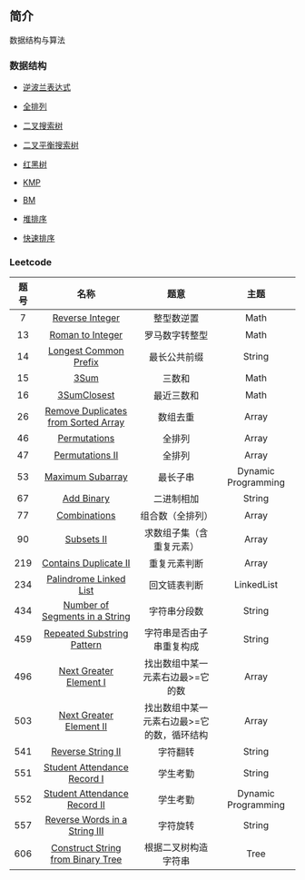## 简介

数据结构与算法

### 数据结构

- [逆波兰表达式](https://github.com/pingcai/Algorithm/tree/master/src/algorithm/ReversePolishNotation.java)

- [全排列](https://github.com/pingcai/Algorithm/blob/master/src/algorithm/FullPermutation.java)

- [二叉搜索树](https://github.com/pingcai/Algorithm/blob/master/src/algorithm/tree/BST.java)

- [二叉平衡搜索树](https://github.com/pingcai/Algorithm/blob/master/src/algorithm/tree/AVL.java)

- [红黑树](https://github.com/pingcai/Algorithm/blob/master/src/algorithm/tree/RedBlackBST.java)

- [KMP](https://github.com/pingcai/Algorithm/blob/master/src/algorithm/string/KMP.java)

- [BM](https://github.com/pingcai/Algorithm/blob/master/src/algorithm/string/BM.java)

- [堆排序](https://github.com/pingcai/Algorithm/blob/master/src/algorithm/sort/HeapSort.java)

- [快速排序](https://github.com/pingcai/Algorithm/blob/master/src/algorithm/sort/QuickSort.java)

### Leetcode

| 题号| 名称 | 题意 | 主题 |
|:---:|:---:|:---:|:---:|
|7|[Reverse Integer](https://github.com/pingcai/Algorithm/blob/master/src/leetcode/_7_Reverse_Integer.java)|整型数逆置|Math|
|13|[Roman to Integer](https://github.com/pingcai/Algorithm/blob/master/src/leetcode/_13_Roman_to_Integer.java)|罗马数字转整型|Math|
|14|[Longest Common Prefix](https://github.com/pingcai/Algorithm/blob/master/src/leetcode/_14_Longest_Common_Prefix.java)|最长公共前缀|String|
|15|[3Sum](https://github.com/pingcai/Algorithm/blob/master/src/leetcode/_15_3Sum.java)|三数和|Math|
|16|[3SumClosest](https://github.com/pingcai/Algorithm/blob/master/src/leetcode/_16_3SumClosest.java)|最近三数和|Math|
|26|[Remove Duplicates from Sorted Array](https://github.com/pingcai/Algorithm/blob/master/src/leetcode/_26_Remove_Duplicates_from_Sorted_Array.java)|数组去重|Array|
|46|[Permutations](https://github.com/pingcai/Algorithm/blob/master/src/leetcode/_46_Permutations.java)|全排列|Array|
|47|[Permutations II](https://github.com/pingcai/Algorithm/blob/master/src/leetcode/_47_Permutations_ll.java)|全排列|Array|
|53|[Maximum Subarray](https://github.com/pingcai/Algorithm/blob/master/src/leetcode/_53_Maximum_Subarray.java)|最长子串|Dynamic Programming|
|67|[Add Binary](https://github.com/pingcai/Algorithm/blob/master/src/leetcode/_67_Add_Binary.java)|二进制相加|String|
|77|[Combinations](https://github.com/pingcai/Algorithm/blob/master/src/leetcode/_77_Combinations.java)|组合数（全排列）|Array|
|90|[Subsets II](https://github.com/pingcai/Algorithm/blob/master/src/leetcode/_90_Subsets_II.java)|求数组子集（含重复元素）|Array|
|219|[Contains Duplicate II](https://github.com/pingcai/Algorithm/blob/master/src/leetcode/_219_Contains_Duplicate_II.java)|重复元素判断|Array|
|234|[Palindrome Linked List](https://github.com/pingcai/Algorithm/blob/master/src/leetcode/_234_Palindrome_Linked_List.java)|回文链表判断|LinkedList|
|434|[Number of Segments in a String](https://github.com/pingcai/Algorithm/blob/master/src/leetcode/_434_Number_of_Segments_in_a_String.java)|字符串分段数|String|
|459|[Repeated Substring Pattern](https://github.com/pingcai/Algorithm/blob/master/src/leetcode/_459_Repeated_Substring_Pattern.java)|字符串是否由子串重复构成|String|
|496|[Next Greater Element I](https://github.com/pingcai/Algorithm/blob/master/src/leetcode/_496_Next_Greater_Element_I.java)|找出数组中某一元素右边最>=它的数|Array|
|503|[Next Greater Element II](https://github.com/pingcai/Algorithm/blob/master/src/leetcode/_503_Next_Greater_Element_II.java)|找出数组中某一元素右边最>=它的数，循环结构|Array|
|541|[Reverse String II](https://github.com/pingcai/Algorithm/blob/master/src/leetcode/_541_Reverse_String_II.java)|字符翻转|String|
|551|[Student Attendance Record I](https://github.com/pingcai/Algorithm/blob/master/src/leetcode/_551_Student_Attendance_Record_I.java)|学生考勤|String|
|552|[Student Attendance Record II](https://github.com/pingcai/Algorithm/blob/master/src/leetcode/_552_Student_Attendance_Record_II.java)|学生考勤|Dynamic Programming|
|557|[Reverse Words in a String III](https://github.com/pingcai/Algorithm/blob/master/src/leetcode/_557_Reverse_Words_in_a_String_III.java)|字符旋转|String|
|606|[Construct String from Binary Tree](https://github.com/pingcai/Algorithm/blob/master/src/leetcode/_606_Construct_String_from_Binary_Tree.java)|根据二叉树构造字符串|Tree|
